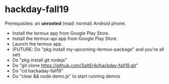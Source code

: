 # hackday-fall19

Prerequisites: an __unrooted__ (read: normal) Android phone.

* Install the termux app from Google Play Store.
* Install the termux-api app from Google Play Store.
* Launch the termux app.
* (FUTURE: Do "pkg install my-upcoming-termux-package" and you're all set)
* Do "pkg install git nodejs"
* Do "git clone https://github.com/SaltErik/hackday-fall19.git"
* Do "cd hackaday-fall19"
* Do "clear && node demo.js" to start running demos
